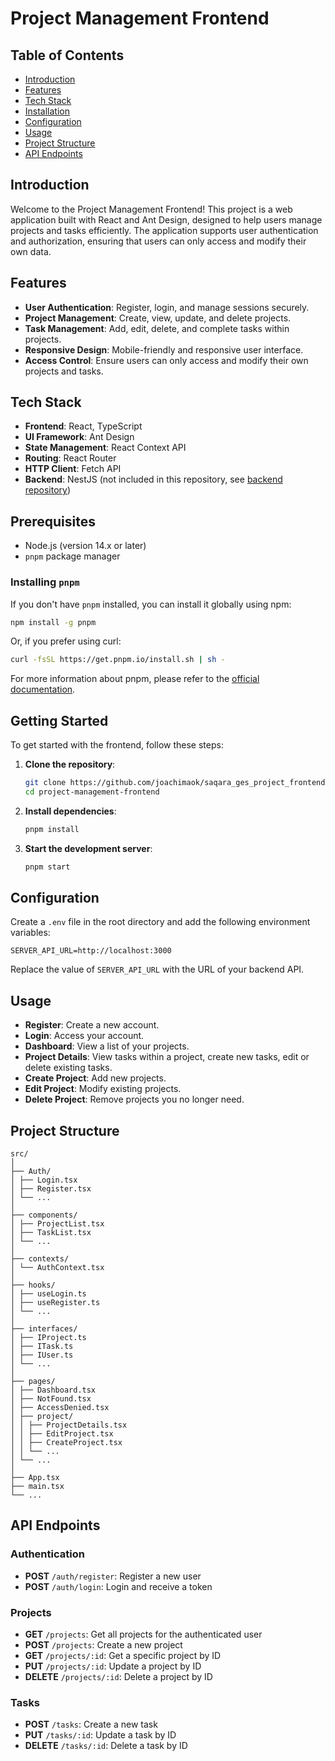 # Project Management Frontend

## Table of Contents

- [Introduction](#introduction)
- [Features](#features)
- [Tech Stack](#tech-stack)
- [Installation](#installation)
- [Configuration](#configuration)
- [Usage](#usage)
- [Project Structure](#project-structure)
- [API Endpoints](#api-endpoints)

## Introduction

Welcome to the Project Management Frontend! This project is a web application built with React and Ant Design, designed to help users manage projects and tasks efficiently. The application supports user authentication and authorization, ensuring that users can only access and modify their own data.

## Features

- **User Authentication**: Register, login, and manage sessions securely.
- **Project Management**: Create, view, update, and delete projects.
- **Task Management**: Add, edit, delete, and complete tasks within projects.
- **Responsive Design**: Mobile-friendly and responsive user interface.
- **Access Control**: Ensure users can only access and modify their own projects and tasks.

## Tech Stack

- **Frontend**: React, TypeScript
- **UI Framework**: Ant Design
- **State Management**: React Context API
- **Routing**: React Router
- **HTTP Client**: Fetch API
- **Backend**: NestJS (not included in this repository, see [backend repository](https://github.com/joachimaok/saqara_ges_project_backend))

## Prerequisites

- Node.js (version 14.x or later)
- `pnpm` package manager

### Installing `pnpm`

If you don't have `pnpm` installed, you can install it globally using npm:

```bash
npm install -g pnpm
```

Or, if you prefer using curl:

```bash
curl -fsSL https://get.pnpm.io/install.sh | sh -
```

For more information about pnpm, please refer to the [official documentation](https://pnpm.io/).

## Getting Started

To get started with the frontend, follow these steps:

1. **Clone the repository**:

   ```sh
   git clone https://github.com/joachimaok/saqara_ges_project_frontend.git
   cd project-management-frontend
   ```

2. **Install dependencies**:

   ```sh
   pnpm install
   ```

3. **Start the development server**:

   ```sh
   pnpm start
   ```

## Configuration

Create a `.env` file in the root directory and add the following environment variables:

```
SERVER_API_URL=http://localhost:3000
```

Replace the value of `SERVER_API_URL` with the URL of your backend API.

## Usage

- **Register**: Create a new account.
- **Login**: Access your account.
- **Dashboard**: View a list of your projects.
- **Project Details**: View tasks within a project, create new tasks, edit or delete existing tasks.
- **Create Project**: Add new projects.
- **Edit Project**: Modify existing projects.
- **Delete Project**: Remove projects you no longer need.

## Project Structure

```
src/
│
├── Auth/
│ ├── Login.tsx
│ ├── Register.tsx
│ └── ...
│
├── components/
│ ├── ProjectList.tsx
│ ├── TaskList.tsx
│ └── ...
│
├── contexts/
│ └── AuthContext.tsx
│
├── hooks/
│ ├── useLogin.ts
│ ├── useRegister.ts
│ └── ...
│
├── interfaces/
│ ├── IProject.ts
│ ├── ITask.ts
│ ├── IUser.ts
│ └── ...
│
├── pages/
│ ├── Dashboard.tsx
│ ├── NotFound.tsx
│ ├── AccessDenied.tsx
│ ├── project/
│ │ ├── ProjectDetails.tsx
│ │ ├── EditProject.tsx
│ │ ├── CreateProject.tsx
│ │ └── ...
│ └── ...
│
├── App.tsx
├── main.tsx
└── ...
```

## API Endpoints

### Authentication

- **POST** `/auth/register`: Register a new user
- **POST** `/auth/login`: Login and receive a token

### Projects

- **GET** `/projects`: Get all projects for the authenticated user
- **POST** `/projects`: Create a new project
- **GET** `/projects/:id`: Get a specific project by ID
- **PUT** `/projects/:id`: Update a project by ID
- **DELETE** `/projects/:id`: Delete a project by ID

### Tasks

- **POST** `/tasks`: Create a new task
- **PUT** `/tasks/:id`: Update a task by ID
- **DELETE** `/tasks/:id`: Delete a task by ID
